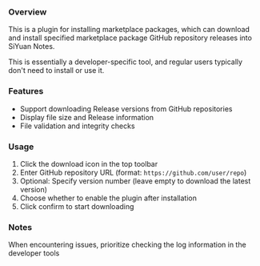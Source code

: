 ### Overview

This is a plugin for installing marketplace packages, which can download and install specified marketplace package GitHub repository releases into SiYuan Notes.

This is essentially a developer-specific tool, and regular users typically don't need to install or use it.

### Features

- Support downloading Release versions from GitHub repositories
- Display file size and Release information
- File validation and integrity checks

### Usage

1. Click the download icon in the top toolbar
2. Enter GitHub repository URL (format: `https://github.com/user/repo`)
3. Optional: Specify version number (leave empty to download the latest version)
4. Choose whether to enable the plugin after installation
5. Click confirm to start downloading

### Notes

When encountering issues, prioritize checking the log information in the developer tools
